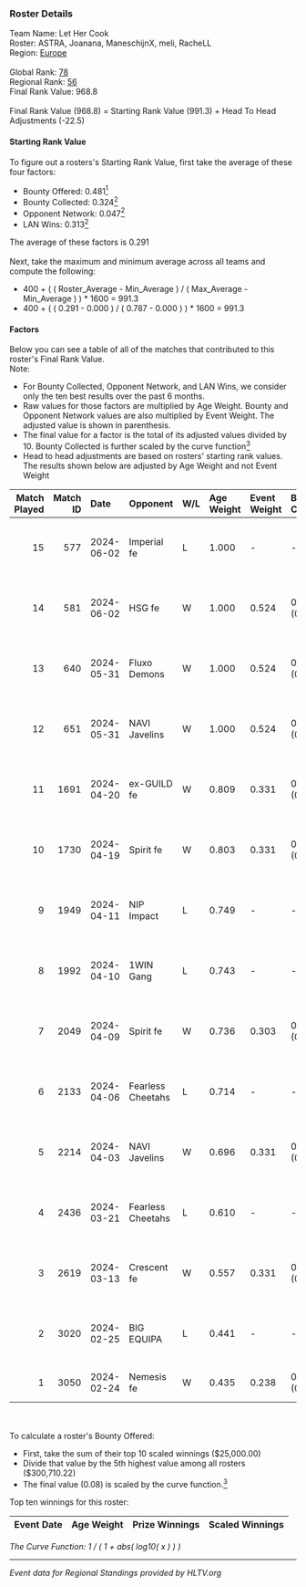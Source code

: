 ### Roster Details<br />
Team Name: Let Her Cook<br />
Roster: ASTRA, Joanana, ManeschijnX, meli, RacheLL<br />
Region: [Europe]( ../standings_europe.md)<br />
<br />
Global Rank: [78](../standings_global.md)<br />
Regional Rank: [56]( ../standings_europe.md)<br />
Final Rank Value:  968.8<br />
<br />
Final Rank Value (968.8) = Starting Rank Value (991.3) + Head To Head Adjustments (-22.5)<br />

#### Starting Rank Value<br />
To figure out a rosters's Starting Rank Value, first take the average of these four factors:<br />
- Bounty Offered: 0.481[<sup>1</sup>](#table2)
- Bounty Collected: 0.324[<sup>2</sup>](#table1)
- Opponent Network: 0.047[<sup>2</sup>](#table1)
- LAN Wins: 0.313[<sup>2</sup>](#table1)

The average of these factors is 0.291<br />
<br />
Next, take the maximum and minimum average across all teams and compute the following:<br />
- 400 + ( ( Roster_Average - Min_Average ) / ( Max_Average - Min_Average ) ) * 1600 = 991.3
- 400 + ( ( 0.291 - 0.000 ) / ( 0.787 - 0.000 ) ) * 1600 = 991.3


#### Factors<br />
Below you can see a table of all of the matches that contributed to this roster's Final Rank Value.<br />
Note:<br />

- For Bounty Collected, Opponent Network, and LAN Wins, we consider only the ten best results over the past 6 months.
- Raw values for those factors are multiplied by Age Weight. Bounty and Opponent Network values are also multiplied by Event Weight. The adjusted value is shown in parenthesis.
- The final value for a factor is the total of its adjusted values divided by 10. Bounty Collected is further scaled by the curve function[<sup>3</sup>](#curveFunction)
- Head to head adjustments are based on rosters' starting rank values. The results shown below are adjusted by Age Weight and not Event Weight
<span id="table1"></span><br />


| Match Played | Match ID | Date       | Opponent          | W/L | Age Weight | Event Weight | Bounty Collected | Opponent Network | LAN Wins  | H2H Adj. | Roster                                     |
| -: | -: | :- | :- | :- | :- | :- | :- | :- | :- | -: | :- |
|           15 |      577 | 2024-06-02 | Imperial fe       | L   | 1.000      | -            | -                | -                | -         |    -9.73 | ASTRA, Joanana, ManeschijnX, meli, RacheLL |
|           14 |      581 | 2024-06-02 | HSG fe            | W   | 1.000      | 0.524        | 0.043 (0.023)    | 0.090 (0.047)    | 1 (1.000) |    12.20 | ASTRA, Joanana, ManeschijnX, meli, RacheLL |
|           13 |      640 | 2024-05-31 | Fluxo Demons      | W   | 1.000      | 0.524        | 0.044 (0.023)    | 0.244 (0.128)    | 1 (1.000) |    14.16 | ASTRA, Joanana, ManeschijnX, meli, RacheLL |
|           12 |      651 | 2024-05-31 | NAVI Javelins     | W   | 1.000      | 0.524        | 0.041 (0.021)    | 0.290 (0.152)    | 1 (1.000) |    15.61 | ASTRA, Joanana, ManeschijnX, meli, RacheLL |
|           11 |     1691 | 2024-04-20 | ex-GUILD fe       | W   | 0.809      | 0.331        | 0.005 (0.001)    | 0.114 (0.030)    | 0 (0.000) |     5.32 | ASTRA, Joanana, ManeschijnX, meli, RacheLL |
|           10 |     1730 | 2024-04-19 | Spirit fe         | W   | 0.803      | 0.331        | 0.005 (0.001)    | 0.054 (0.014)    | 0 (0.000) |     4.03 | ASTRA, Joanana, ManeschijnX, meli, RacheLL |
|            9 |     1949 | 2024-04-11 | NIP Impact        | L   | 0.749      | -            | -                | -                | -         |   -17.14 | ASTRA, Joanana, kezziwow, meli, RacheLL    |
|            8 |     1992 | 2024-04-10 | 1WIN Gang         | L   | 0.743      | -            | -                | -                | -         |   -19.65 | ASTRA, Joanana, kezziwow, meli, RacheLL    |
|            7 |     2049 | 2024-04-09 | Spirit fe         | W   | 0.736      | 0.303        | 0.005 (0.001)    | 0.054 (0.012)    | 0 (0.000) |     3.48 | ASTRA, Joanana, kezziwow, meli, RacheLL    |
|            6 |     2133 | 2024-04-06 | Fearless Cheetahs | L   | 0.714      | -            | -                | -                | -         |   -17.63 | ASTRA, Joanana, kezziwow, meli, RacheLL    |
|            5 |     2214 | 2024-04-03 | NAVI Javelins     | W   | 0.696      | 0.331        | 0.041 (0.009)    | 0.290 (0.067)    | 0 (0.000) |     8.40 | ASTRA, Joanana, kezziwow, meli, RacheLL    |
|            4 |     2436 | 2024-03-21 | Fearless Cheetahs | L   | 0.610      | -            | -                | -                | -         |   -15.65 | Joanana, kezziwow, meli, RacheLL, suns1de  |
|            3 |     2619 | 2024-03-13 | Crescent fe       | W   | 0.557      | 0.331        | 0.007 (0.001)    | 0.109 (0.020)    | 0 (0.000) |     2.74 | Joanana, kezziwow, meli, RacheLL, suns1de  |
|            2 |     3020 | 2024-02-25 | BIG EQUIPA        | L   | 0.441      | -            | -                | -                | -         |   -10.12 | Joanana, kezziwow, meli, RacheLL, suns1de  |
|            1 |     3050 | 2024-02-24 | Nemesis fe        | W   | 0.435      | 0.238        | 0.001 (0.000)    | 0.007 (0.001)    | 0 (0.000) |     1.47 | amyb, Emmy, Gaba, Ju, Lowlita              |

<br />
<span id="table2"></span><br />
To calculate a roster's Bounty Offered:<br />

- First, take the sum of their top 10 scaled winnings ($25,000.00)
- Divide that value by the 5th highest value among all rosters ($300,710.22)
- The final value (0.08) is scaled by the curve function.[<sup>3</sup>](#curveFunction)

Top ten winnings for this roster:<br />

| Event Date | Age Weight | Prize Winnings | Scaled Winnings |
| :- | -: | :- | :- |


<span id="curveFunction"></span>_The Curve Function: 1 / ( 1 + abs( log10( x ) ) )_<br />

---
_Event data for Regional Standings provided by HLTV.org_<br />
